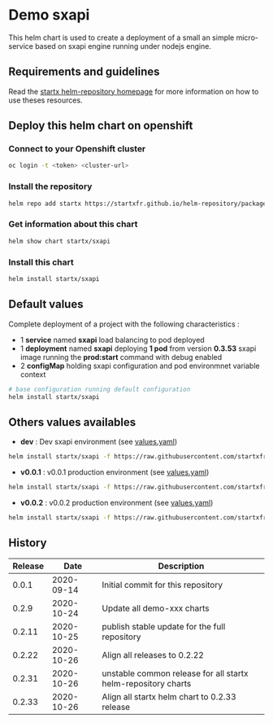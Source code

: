 # Demo sxapi

This helm chart is used to create a deployment of a small an simple micro-service based on 
sxapi engine running under nodejs engine.

## Requirements and guidelines

Read the [startx helm-repository homepage](https://startxfr.github.io/helm-repository) for
more information on how to use theses resources.

## Deploy this helm chart on openshift

### Connect to your Openshift cluster

```bash
oc login -t <token> <cluster-url>
```

### Install the repository

```bash
helm repo add startx https://startxfr.github.io/helm-repository/packages/
```

### Get information about this chart

```bash
helm show chart startx/sxapi
```

### Install this chart

```bash
helm install startx/sxapi
```

## Default values

Complete deployment of a project with the following characteristics :

- 1 **service** named **sxapi** load balancing to pod deployed
- 1 **deployment** named **sxapi** deploying **1 pod** from version **0.3.53** sxapi image running the **prod:start** command with debug enabled
- 2 **configMap** holding sxapi configuration and pod environmnet variable context

```bash
# base configuration running default configuration
helm install startx/sxapi
```

## Others values availables

- **dev** : Dev sxapi environment (see [values.yaml](https://raw.githubusercontent.com/startxfr/helm-repository/master/charts/sxapi/values-dev.yaml))

```bash
helm install startx/sxapi -f https://raw.githubusercontent.com/startxfr/helm-repository/master/charts/sxapi/values-dev.yaml
```

- **v0.0.1** : v0.0.1 production environment (see [values.yaml](https://raw.githubusercontent.com/startxfr/helm-repository/master/charts/sxapi/values-v0.0.1.yaml))

```bash
helm install startx/sxapi -f https://raw.githubusercontent.com/startxfr/helm-repository/master/charts/sxapi/values-v0.0.1.yaml
```

- **v0.0.2** : v0.0.2 production environment (see [values.yaml](https://raw.githubusercontent.com/startxfr/helm-repository/master/charts/sxapi/values-v0.0.2.yaml))

```bash
helm install startx/sxapi -f https://raw.githubusercontent.com/startxfr/helm-repository/master/charts/sxapi/values-v0.0.2.yaml
```

## History

| Release | Date       | Description                                                   |
| ------- | ---------- | ------------------------------------------------------------- |
| 0.0.1   | 2020-09-14 | Initial commit for this repository                            |
| 0.2.9   | 2020-10-24 | Update all demo-xxx charts                                    |
| 0.2.11  | 2020-10-25 | publish stable update for the full repository                 |
| 0.2.22  | 2020-10-26 | Align all releases to 0.2.22                                  |
| 0.2.31  | 2020-10-26 | unstable common release for all startx helm-repository charts |
| 0.2.33  | 2020-10-26 | Align all startx helm chart to 0.2.33 release                 |
